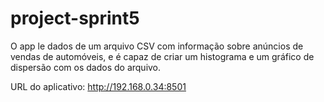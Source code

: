 # project-sprint5

O app le dados de um arquivo CSV com informação sobre anúncios de vendas de automóveis, e é capaz de criar um histograma e um gráfico de dispersão com os dados do arquivo.

URL do aplicativo: http://192.168.0.34:8501
